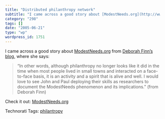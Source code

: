 ```yaml
---
title: "Distributed philanthropy network"
subtitle: "I came across a good story about [ModestNeeds.org](http://www.modestneeds.org/) from [Deborah Finn’s..."
category: "298"
tags: []
date: "2005-06-21"
type: "wp"
wordpress_id: 1751
---
```

I came across a good story about [ModestNeeds.org](http://www.modestneeds.org/) from [Deborah Finn’s blog](http://blog.deborah.elizabeth.finn.com/blog/_archives/2005/6/12/931346.html), where she says:

> “In other words, although philanthropy no longer looks like it did in the time when most people lived in small towns and interacted on a face-to-face basis, it is an activity and a spirit that is alive and well. I would love to see John and Paul deploying their skills as researchers to document the ModestNeeds phenomenon and its implications.” (from Deborah Finn)

Check it out: [ModestNeeds.org](http://www.modestneeds.org/)

Technorati Tags: [philantropy](http://technorati.com/tag/philantropy)